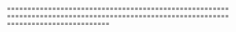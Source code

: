 =====================================================================================================================================